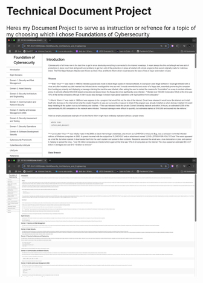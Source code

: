 # Technical Document Project
Heres my Document Project to serve as instruction or refrence for a topic of my choosing which i chose Foundations of Cybersecurity
<br>
<img src="Technical.png"></img> <br>
<img src="ZoomedTechnical.png"></img>
